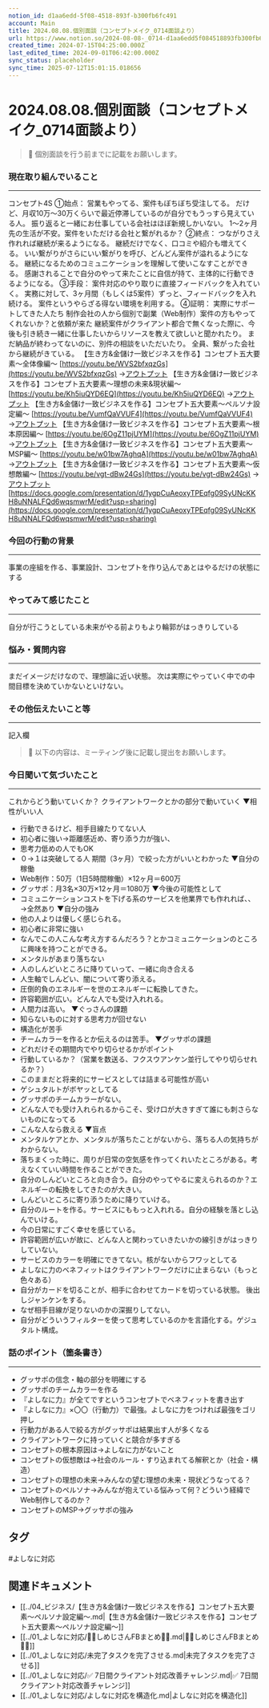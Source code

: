 ```yaml
---
notion_id: d1aa6edd-5f08-4518-893f-b300fb6fc491
account: Main
title: 2024.08.08.個別面談（コンセプトメイク_0714面談より）
url: https://www.notion.so/2024-08-08-_0714-d1aa6edd5f084518893fb300fb6fc491
created_time: 2024-07-15T04:25:00.000Z
last_edited_time: 2024-09-01T06:42:00.000Z
sync_status: placeholder
sync_time: 2025-07-12T15:01:15.018656
---
```

# 2024.08.08.個別面談（コンセプトメイク_0714面談より）

> 📌 個別面談を行う前までに記載をお願いします。
### 現在取り組んでいること
---
コンセプト4S
①始点：
  営業もやってる、案件もぼちぼち受注してる。
だけど、月収10万〜30万くらいで最近停滞しているのが自分でもうっすら見えている人。
振り返ると一緒にお仕事している会社はほぼ新規しかいない。
1〜2ヶ月先の生活が不安。案件をいただける会社と繋がれるか？
②終点：
  つながりさえ作れれば継続が来るようになる。
継続だけでなく、口コミや紹介も増えてくる。
いい繋がりがさらにいい繋がりを呼び、どんどん案件が溢れるようになる。
継続になるためのコミュニケーションを理解して使いこなすことができる。
感謝されることで自分のやって来たことに自信が持て、主体的に行動できるようになる。
③手段：
  案件対応のやり取りに直接フィードバックを入れていく。
実務に対して、3ヶ月間（もしくは5案件）ずっと、フィードバックを入れ続ける。
案件というやらざる得ない環境を利用する。
④証明：
  実際にサポートしてきた人たち
制作会社の人から個別で副業（Web制作）案件の方もやってくれないか？と依頼が来た
継続案件がクライアント都合で無くなった際に、今後も引き続き一緒に仕事したいからリソースを教えて欲しいと聞かれたり。
まだ納品が終わってないのに、別件の相談をいただいたり。
全員、繋がった会社から継続がきている。
【生き方&金儲け一致ビジネスを作る】コンセプト五大要素〜全体像編〜
[https://youtu.be/WVS2bfxqzGs](https://youtu.be/WVS2bfxqzGs)
  →[アウトプット](/c4ca989732204e79ac3fb709c6394536)
【生き方&金儲け一致ビジネスを作る】コンセプト五大要素〜理想の未来&現状編〜
[https://youtu.be/Kh5iuQYD6EQ](https://youtu.be/Kh5iuQYD6EQ)
  →[アウトプット](/9038974b07c04a78bc2c71a963b19843)
【生き方&金儲け一致ビジネスを作る】コンセプト五大要素〜ペルソナ設定編〜
[https://youtu.be/VumfQaVVUF4](https://youtu.be/VumfQaVVUF4)
  →[アウトプット](/69eb4018fb84437c91d4b988bf03210f)
【生き方&金儲け一致ビジネスを作る】コンセプト五大要素〜根本原因編〜
[https://youtu.be/6OgZ11pjUYM](https://youtu.be/6OgZ11pjUYM)
  →[アウトプット](/70791a7d6dee4d9ba4aeec27ae45619e)
【生き方&金儲け一致ビジネスを作る】コンセプト五大要素〜MSP編〜
[https://youtu.be/w01bw7AghqA](https://youtu.be/w01bw7AghqA)
  →[アウトプット](/70791a7d6dee4d9ba4aeec27ae45619e)
【生き方&金儲け一致ビジネスを作る】コンセプト五大要素〜仮想敵編〜
[https://youtu.be/vgt-dBw24Gs](https://youtu.be/vgt-dBw24Gs)
  →[アウトプット](/0bf83782cc064392bb56a3e054142310)
[https://docs.google.com/presentation/d/1ygpCuAeoxyTPEqfg09SyUNcKKH8uNNALFQd6wqsmwrM/edit?usp=sharing](https://docs.google.com/presentation/d/1ygpCuAeoxyTPEqfg09SyUNcKKH8uNNALFQd6wqsmwrM/edit?usp=sharing)
### 今回の行動の背景
---
事業の座組を作る、事業設計、コンセプトを作り込んであとはやるだけの状態にする
### やってみて感じたこと
---
自分が行こうとしている未来がやる前よりもより輪郭がはっきりしている
### 悩み・質問内容
---
まだイメージだけなので、理想論に近い状態。
次は実際にやっていく中での中間目標を決めていかないといけない。
### その他伝えたいこと等
---
記入欄
> 📌 以下の内容は、ミーティング後に記載し提出をお願いします。
### 今日聞いて気づいたこと
---
これからどう動いていくか？
クライアントワークとかの部分で動いていく
▼相性がいい人
- 行動できるけど、相手目線たりてない人
- 初心者に強い→距離感近め、寄り添う力が強い、
- 思考力低めの人でもOK
- ０→１は突破してる人
期間（3ヶ月）で絞った方がいいとわかった
▼自分の稼働
- Web制作：50万（1日5時間稼働）×12ヶ月＝600万
- グッサポ：月3名×30万×12ヶ月＝1080万
▼今後の可能性として
- コミュニケーションコストを下げる系のサービスを他業界でも作れれば、、→全然あり
▼自分の強み
- 他の人よりは優しく感じられる。
- 初心者に非常に強い
- なんでこの人こんな考え方するんだろう？とかコミュニケーションのところに興味を持つことができる。
- メンタルがあまり落ちない
- 人のしんどいところに降りていって、一緒に向き合える
- 人生軸でしんどい、闇について寄り添える。
- 圧倒的負のエネルギーを世のエネルギーに転換してきた。
- 許容範囲が広い。どんな人でも受け入れれる。
- 人間力は高い。
▼ぐっさんの課題
- 知らないものに対する思考力が回せない
- 構造化が苦手
- チームカラーを作るとか伝えるのは苦手。
▼グッサポの課題
- どれだけその期間内でやり切らせるかがポイント
- 行動しているか？（営業を数送る、フクスウアンケン並行してやり切らせれるか？）
- このままだと将来的にサービスとしては詰まる可能性が高い
- ゲシュタルトがボヤッとしてる
- グッサポのチームカラーがない。
- どんな人でも受け入れられるからこそ、受け口が大きすぎて誰にも刺さらないものになってる
- こんな人なら救える
▼盲点
- メンタルケアとか、メンタルが落ちたことがないから、落ちる人の気持ちがわからない。
- 落ちまくった時に、周りが日常の空気感を作ってくれいたところがある。考えなくていい時間を作ることができた。
- 自分のしんどいところと向き合う。自分のやってやるに変えられるのか？エネルギーの転換をしてきたのが大きい。
- しんどいところに寄り添うために降りていける。
- 自分のルートを作る。サービスにももっと入れれる。自分の経験を落とし込んでいける。
- 今の日常にすごく幸せを感じている。
- 許容範囲が広いが故に、どんな人と関わっていきたいかの線引きがはっきりしていない。
- サービスのカラーを明確にできてない。核がないからフワッとしてる
- よしなに力のベネフィットはクライアントワークだけに止まらない（もっと色々ある）
- 自分がカードを切ることが、相手に合わせてカードを切っている状態。
後出しジャンケンをする。
- なぜ相手目線が足りないのかの深掘りしてない。
- 自分がどういうフィルターを使って思考しているのかを言語化する。ゲジュタルト構成。
### 話のポイント（箇条書き）
---
- グッサポの信念・軸の部分を明確にする
- グッサポのチームカラーを作る
- 『よしなに力』が全てですというコンセプトでベネフィットを書き出す
- 『よしなに力』×〇〇（行動力）で最強。よしなに力をつければ最強をゴリ押し
- 行動力がある人で絞る方がグッサポは結果出す人が多くなる
- クライアントワークに持っていくと競合が多すぎる
- コンセプトの根本原因は→よしなに力がないこと
- コンセプトの仮想敵は→社会のルール・すり込まれてる解釈とか（社会・構造）
- コンセプトの理想の未来→みんなの望む理想の未来・現状どうなってる？
- コンセプトのペルソナ→みんなが抱えている悩みって何？どういう経緯でWeb制作してるのか？
- コンセプトのMSP→グッサポの強み

## タグ

#よしなに対応 

## 関連ドキュメント

- [[../04_ビジネス/【生き方&金儲け一致ビジネスを作る】コンセプト五大要素〜ペルソナ設定編〜.md|【生き方&金儲け一致ビジネスを作る】コンセプト五大要素〜ペルソナ設定編〜]]
- [[../01_よしなに対応/💎🍄しめじさんFBまとめ🍄💎.md|💎🍄しめじさんFBまとめ🍄💎]]
- [[../01_よしなに対応/未完了タスクを完了させる.md|未完了タスクを完了させる]]
- [[../01_よしなに対応/✅ 7日間クライアント対応改善チャレンジ.md|✅ 7日間クライアント対応改善チャレンジ]]
- [[../01_よしなに対応/よしなに対応を構造化.md|よしなに対応を構造化]]
